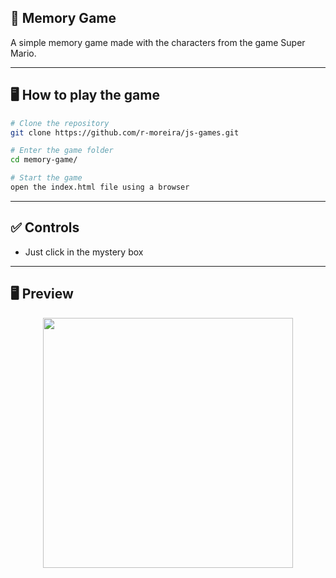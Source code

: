 ## 🚀 Memory Game
A simple memory game made with the characters from the game Super Mario.

---

## 🖥️ How to play the game

```bash
# Clone the repository
git clone https://github.com/r-moreira/js-games.git

# Enter the game folder
cd memory-game/

# Start the game
open the index.html file using a browser
```
---
## ✅ Controls

* Just click in the mystery box

---

## 🖥 Preview
<p align="center">
  <img src="#" width="400" >
</p>

